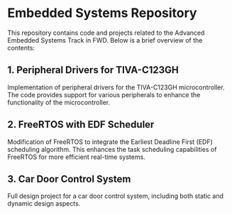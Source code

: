 # Embedded Systems Repository

This repository contains code and projects related to the Advanced Embedded Systems Track in FWD. Below is a brief overview of the contents:

## 1. Peripheral Drivers for TIVA-C123GH

Implementation of peripheral drivers for the TIVA-C123GH microcontroller. The code provides support for various peripherals to enhance the functionality of the microcontroller.

## 2. FreeRTOS with EDF Scheduler

Modification of FreeRTOS to integrate the Earliest Deadline First (EDF) scheduling algorithm. This enhances the task scheduling capabilities of FreeRTOS for more efficient real-time systems.

## 3. Car Door Control System

Full design project for a car door control system, including both static and dynamic design aspects.


